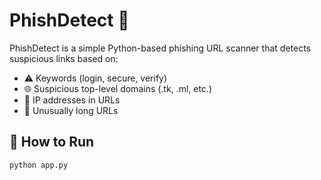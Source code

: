 # PhishDetect 🔐

PhishDetect is a simple Python-based phishing URL scanner that detects suspicious links based on:

- ⚠️ Keywords (login, secure, verify)
- 🌐 Suspicious top-level domains (.tk, .ml, etc.)
- 📡 IP addresses in URLs
- 🔗 Unusually long URLs

## 🚀 How to Run

```bash
python app.py
